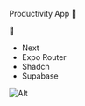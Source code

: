 Productivity App 🚀

🥞

- Next
- Expo Router
- Shadcn
- Supabase

![Alt](https://repobeats.axiom.co/api/embed/4617145e2cb8e313bd5053f667148cba12e85909.svg "Repobeats analytics image")
